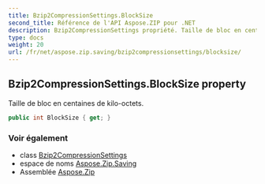 ```yaml
---
title: Bzip2CompressionSettings.BlockSize
second_title: Référence de l'API Aspose.ZIP pour .NET
description: Bzip2CompressionSettings propriété. Taille de bloc en centaines de kilooctets.
type: docs
weight: 20
url: /fr/net/aspose.zip.saving/bzip2compressionsettings/blocksize/
---
```

## Bzip2CompressionSettings.BlockSize property

Taille de bloc en centaines de kilo-octets.

```csharp
public int BlockSize { get; }
```

### Voir également

* class [Bzip2CompressionSettings](../)
* espace de noms [Aspose.Zip.Saving](../../bzip2compressionsettings/)
* Assemblée [Aspose.Zip](../../../)


